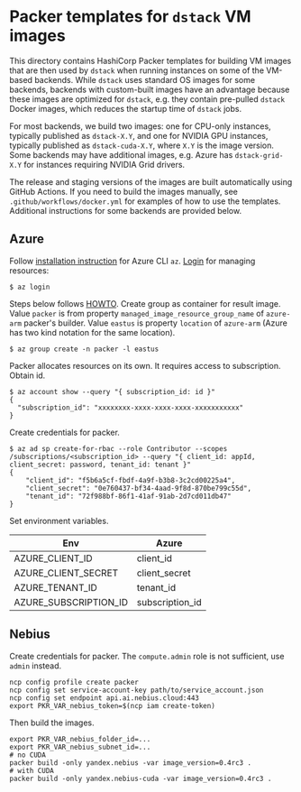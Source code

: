 # Packer templates for `dstack` VM images

This directory contains HashiCorp Packer templates for building VM images that are then used by `dstack` when running instances on some of the VM-based backends. While `dstack` uses standard OS images for some backends, backends with custom-built images have an advantage because these images are optimized for `dstack`, e.g. they contain pre-pulled `dstack` Docker images, which reduces the startup time of `dstack` jobs.

For most backends, we build two images: one for CPU-only instances, typically published as `dstack-X.Y`, and one for NVIDIA GPU instances, typically published as `dstack-cuda-X.Y`, where `X.Y` is the image version. Some backends may have additional images, e.g. Azure has `dstack-grid-X.Y` for instances requiring NVIDIA Grid drivers.

The release and staging versions of the images are built automatically using GitHub Actions. If you need to build the images manually, see `.github/workflows/docker.yml` for examples of how to use the templates. Additional instructions for some backends are provided below.

## Azure

Follow [installation instruction](https://learn.microsoft.com/en-us/cli/azure/install-azure-cli-linux?pivots=apt)
for Azure CLI `az`. [Login](https://learn.microsoft.com/en-us/cli/azure/authenticate-azure-cli) for managing resources:

```commandline
$ az login
```

Steps below follows [HOWTO](https://learn.microsoft.com/en-us/azure/virtual-machines/linux/build-image-with-packer).
Create group as container for result image. Value `packer` is from property `managed_image_resource_group_name` of
`azure-arm` packer's builder. Value `eastus` is property `location` of `azure-arm` (Azure has two kind notation for
the same location).

```commandline
$ az group create -n packer -l eastus
```

Packer allocates resources on its own. It requires access to subscription. Obtain id.

```commandline
$ az account show --query "{ subscription_id: id }"
{
  "subscription_id": "xxxxxxxx-xxxx-xxxx-xxxx-xxxxxxxxxxx"
}
```

Create credentials for packer.

```commandline
$ az ad sp create-for-rbac --role Contributor --scopes /subscriptions/<subscription_id> --query "{ client_id: appId, client_secret: password, tenant_id: tenant }"
{
    "client_id": "f5b6a5cf-fbdf-4a9f-b3b8-3c2cd00225a4",
    "client_secret": "0e760437-bf34-4aad-9f8d-870be799c55d",
    "tenant_id": "72f988bf-86f1-41af-91ab-2d7cd011db47"
}
```

Set environment variables.

| Env | Azure |
|-----|-------|
| AZURE_CLIENT_ID | client_id |
| AZURE_CLIENT_SECRET | client_secret |
| AZURE_TENANT_ID | tenant_id |
| AZURE_SUBSCRIPTION_ID | subscription_id |

## Nebius

Create credentials for packer. The `compute.admin` role is not sufficient, use `admin` instead.

```shell
ncp config profile create packer
ncp config set service-account-key path/to/service_account.json
ncp config set endpoint api.ai.nebius.cloud:443
export PKR_VAR_nebius_token=$(ncp iam create-token)
```

Then build the images.

```shell
export PKR_VAR_nebius_folder_id=...
export PKR_VAR_nebius_subnet_id=...
# no CUDA
packer build -only yandex.nebius -var image_version=0.4rc3 .
# with CUDA
packer build -only yandex.nebius-cuda -var image_version=0.4rc3 .
```

